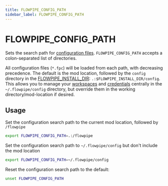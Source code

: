 ```yaml
---
title: FLOWPIPE_CONFIG_PATH
sidebar_label: FLOWPIPE_CONFIG_PATH
---
```


# FLOWPIPE_CONFIG_PATH

 Sets the search path for [configuration files](/docs/reference/config-files).  `FLOWPIPE_CONFIG_PATH` accepts a colon-separated list of directories.  
 
 All configuration files (`*.fpc`) will be loaded from each path, with decreasing precedence.  The default is the mod location, followed by the `config` directory in the [FLOWPIPE_INSTALL_DIR](/docs/reference/env-vars/flowpipe_install_dir): `.:$FLOWPIPE_INSTALL_DIR/config`.  This allows you to manage your [workspaces](/docs/reference/config-files/workspace) and [credentials](/docs/reference/config-files/credential) centrally in the `~/.flowpipe/config` directory, but override them in the working directory/mod-location if desired.


## Usage

Set the configuration search path to the current mod location, followed by `/flowpipe`
```bash
export FLOWPIPE_CONFIG_PATH=.:/flowpipe
```

Set the configuration search path to `~/.flowpipe/config` but don't include the mod location
```bash
export FLOWPIPE_CONFIG_PATH=~/.flowpipe/config
```

Reset the configuration search path to the default:
```bash
unset FLOWPIPE_CONFIG_PATH
```